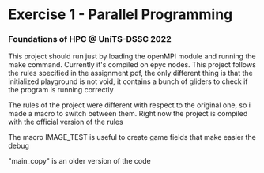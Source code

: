 
# Exercise 1 - Parallel Programming

### Foundations of HPC @ UniTS-DSSC 2022

This project should run just by loading the openMPI module and running the make command. Currently it's compiled on epyc nodes. This project follows the rules specified in the assignment pdf, the only different thing is that the initialized playground is not void, it contains a bunch of gliders to check if the program is running correctly

The rules of the project were different with respect to the original one, so i made a macro to switch between them. Right now the project is compiled with the official version of the rules

The macro IMAGE_TEST is useful to create game fields that make easier the debug

"main_copy" is an older version of the code 

